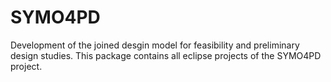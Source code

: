 # SYMO4PD
Development of the joined desgin model for feasibility and preliminary design studies. This package contains all eclipse projects of the SYMO4PD project.
